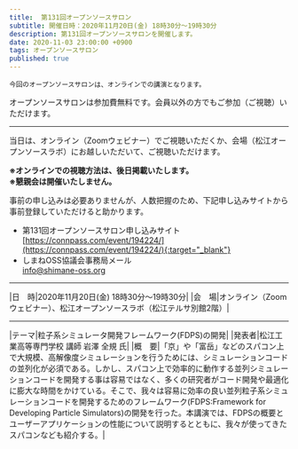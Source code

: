 ```yaml
---
title:  第131回オープンソースサロン
subtitle: 開催日時：2020年11月20日(金) 18時30分～19時30分 
description: 第131回オープンソースサロンを開催します。
date: 2020-11-03 23:00:00 +0900
tags: オープンソースサロン
published: true
--- 
```


`今回のオープンソースサロンは、オンラインでの講演となります。`  
  
オープンソースサロンは参加費無料です。会員以外の方でもご参加（ご視聴）いただけます。  

---

当日は、オンライン（Zoomウェビナー）でご視聴いただくか、会場（松江オープンソースラボ）にお越しいただいて、ご視聴いただけます。  
    
__※オンラインでの視聴方法は、後日掲載いたします。__  
__※懇親会は開催いたしません。__  

事前の申し込みは必要ありませんが、人数把握のため、下記申し込みサイトから事前登録していただけると助かります。  
  
- 第131回オープンソースサロン申し込みサイト  
[https://connpass.com/event/194224/](https://connpass.com/event/194224/){:target="_blank"}  
- しまねOSS協議会事務局メール  
[info@shimane-oss.org](mailto:info@shimane-oss.org)  

---

|<nobr>日　時</nobr>|2020年11月20日(金) 18時30分～19時30分|
|<nobr>会　場</nobr>|オンライン（Zoomウェビナー）、松江オープンソースラボ（松江テルサ別館2階）|

---

|<nobr>テーマ</nobr>|粒子系シミュレータ開発フレームワーク(FDPS)の開発|
|<nobr>発表者</nobr>|松江工業高等専門学校 講師 岩澤 全規 氏|
|<nobr>概　要</nobr>|「京」や「富岳」などのスパコン上で大規模、高解像度シミュレーションを行うためには、シミュレーションコードの並列化が必須である。しかし、スパコン上で効率的に動作する並列シミュレーションコードを開発する事は容易ではなく、多くの研究者がコード開発や最適化に膨大な時間をかけている。そこで、我々は容易に効率の良い並列粒子系シミュレーションコードを開発するためのフレームワーク(FDPS:Framework for Developing Particle Simulators)の開発を行った。本講演では、FDPSの概要とユーザーアプリケーションの性能について説明するとともに、我々が使ってきたスパコンなども紹介する。|
